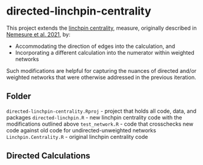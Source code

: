 # directed-linchpin-centrality
This project extends the [linchpin centrality](https://github.com/mnemesure/linchpin_centrality), measure, originally described in [Nemesure et al. 2021](https://appliednetsci.springeropen.com/articles/10.1007/s41109-021-00400-8), by: 
  - Accommodating the direction of edges into the calculation, and 
  - Incorporating a different calculation into the numerator within weighted networks

Such modifications are helpful for capturing the nuances of directed and/or weighted networks that were otherwise addressed in the previous iteration.


## Folder 
`directed-linchpin-centrality.Rproj` - project that holds all code, data, and packages
`directed-linchpin.R` - new linchpin centrality code with the modifications outlined above
`test_network.R` - code that crosschecks new code against old code for undirected-unweighted networks
`Linchpin.Centrality.R` - original linchpin centrality code


## Directed Calculations


